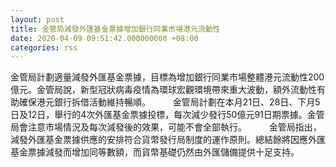 ```yaml
---
layout: post
title: 金管局減發外匯基金票據增加銀行同業市場港元流動性
date: 2020-04-09 09:51:42.000000000 +08:00
categories: rss
---
```


金管局計劃適量減發外匯基金票據，目標為增加銀行同業市場整體港元流動性200億元。金管局說，新型冠狀病毒疫情為環球宏觀環境帶來重大波動，額外流動性有助確保港元銀行拆借活動維持暢順。
　　
金管局計劃在本月21日、28日、下月5日及12日，舉行的4次外匯基金票據投標，每次減少發行50億元91日期票據。金管局會注意市場情況及每次減發後的效果，可能不會全部執行。
　　
金管局指出，減發外匯基金票據供應的安排符合貨幣發行局制度的運作原則。總結餘將因應外匯基金票據減發而增加同等數額，而貨幣基礎仍然由外匯儲備提供十足支持。
